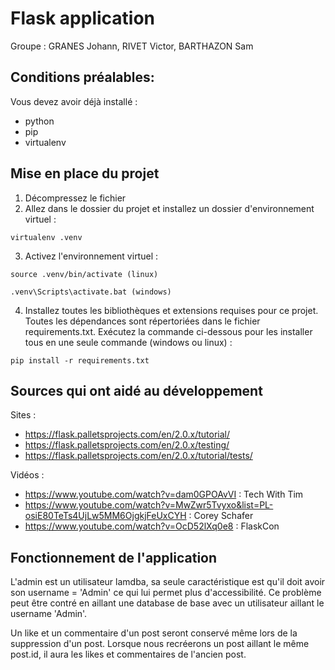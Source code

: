 # Flask application

Groupe : GRANES Johann, RIVET Victor, BARTHAZON Sam


## Conditions préalables:

Vous devez avoir déjà installé :
- python
- pip
- virtualenv


## Mise en place du projet

1. Décompressez le fichier
2. Allez dans le dossier du projet et installez un dossier d'environnement virtuel : 
```
virtualenv .venv
```


3. Activez l'environnement virtuel :
```
source .venv/bin/activate (linux)
```
```
.venv\Scripts\activate.bat (windows)
```


4. Installez toutes les bibliothèques et extensions requises pour ce projet. Toutes les dépendances sont répertoriées dans le fichier requirements.txt. Exécutez la commande ci-dessous pour les installer tous en une seule commande (windows ou linux) :
```
pip install -r requirements.txt
```


## Sources qui ont aidé au développement

Sites :
- https://flask.palletsprojects.com/en/2.0.x/tutorial/
- https://flask.palletsprojects.com/en/2.0.x/testing/
- https://flask.palletsprojects.com/en/2.0.x/tutorial/tests/

Vidéos :
- https://www.youtube.com/watch?v=dam0GPOAvVI : Tech With Tim
- https://www.youtube.com/watch?v=MwZwr5Tvyxo&list=PL-osiE80TeTs4UjLw5MM6OjgkjFeUxCYH : Corey Schafer
- https://www.youtube.com/watch?v=OcD52lXq0e8 : FlaskCon


## Fonctionnement de l'application

L'admin est un utilisateur lamdba, sa seule caractéristique est qu'il doit avoir son username = 'Admin' ce qui lui permet plus d'accessibilité.
Ce problème peut être contré en aillant une database de base avec un utilisateur aillant le username 'Admin'.

Un like et un commentaire d'un post seront conservé même lors de la suppression d'un post. Lorsque nous recréerons un post aillant le même post.id, il aura les likes et commentaires de l'ancien post.